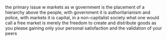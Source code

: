 the primary issue w markets as w government is the placement of a hierarchy above the people, with government it is authoritarianism and police, with markets it is capital, in a non-capitalist society what one would call a free market is merely the freedom to create and distribute goods as you please gaining only your personal satisfaction and the validation of your peers
